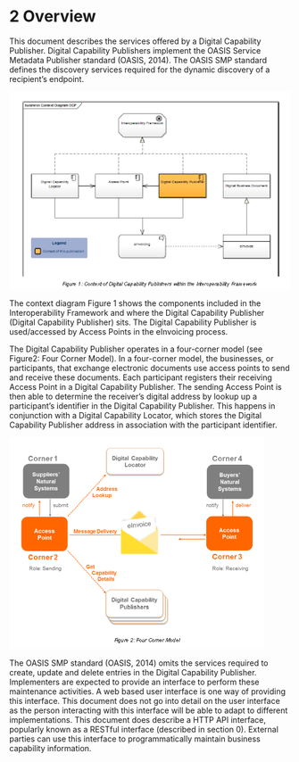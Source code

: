 # 2 Overview

This document describes the services offered by a Digital Capability Publisher. Digital Capability Publishers implement the OASIS Service Metadata Publisher standard (OASIS, 2014). The OASIS SMP standard defines the discovery services required for the dynamic discovery of a recipient’s endpoint.

![dcp-diagram.Logo](/images/DCP-diagram.PNG)

The context diagram Figure 1 shows the components included in the Interoperability Framework and where the Digital Capability Publisher (Digital Capability Publisher) sits. The Digital Capability Publisher is used/accessed by Access Points in the eInvoicing process. 

The Digital Capability Publisher operates in a four-corner model (see Figure2: Four Corner Model). In a four-corner model, the businesses, or participants, that exchange electronic documents use access points to send and receive these documents. Each participant registers their receiving Access Point in a Digital Capability Publisher. The sending Access Point is then able to determine the receiver’s digital address by lookup up a participant’s identifier in the Digital Capability Publisher. This happens in conjunction with a Digital Capability Locator, which stores the Digital Capability Publisher address in association with the participant identifier.

![Fourcorner-model.Logo](/images/Fourcorner-model.png)

The OASIS SMP standard (OASIS, 2014) omits the services required to create, update and delete entries in the Digital Capability Publisher. Implementers are expected to provide an interface to perform these maintenance activities. A web based user interface is one way of providing this interface. 
This document does not go into detail on the user interface as the person interacting with this interface will be able to adapt to different implementations. This document does describe a HTTP API interface, popularly known as a RESTful interface (described in section 0). External parties can use this interface to programmatically maintain business capability information. 
